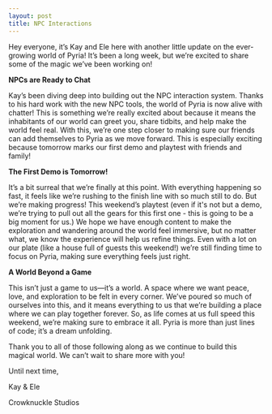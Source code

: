 ```yaml
---
layout: post
title: NPC Interactions
---
```

Hey everyone, it’s Kay and Ele here with another little update on the ever-growing world of Pyria! It’s been a long week, but we’re excited to share some of the magic we’ve been working on!

**NPCs are Ready to Chat**

Kay’s been diving deep into building out the NPC interaction system. Thanks to his hard work with the new NPC tools, the world of Pyria is now alive with chatter! This is something we’re really excited about because it means the inhabitants of our world can greet you, share tidbits, and help make the world feel real. With this, we’re one step closer to making sure our friends can add themselves to Pyria as we move forward. This is especially exciting because tomorrow marks our first demo and playtest with friends and family!

**The First Demo is Tomorrow!**

It’s a bit surreal that we’re finally at this point. With everything happening so fast, it feels like we’re rushing to the finish line with so much still to do. But we’re making progress! This weekend’s playtest (even if it's not but a demo, we’re trying to pull out all the gears for this first one - this is going to be a big moment for us.) We hope we have enough content to make the exploration and wandering around the world feel immersive, but no matter what, we know the experience will help us refine things. Even with a lot on our plate (like a house full of guests this weekend!) we’re still finding time to focus on Pyria, making sure everything feels just right.

**A World Beyond a Game**

This isn’t just a game to us—it’s a world. A space where we want peace, love, and exploration to be felt in every corner. We’ve poured so much of ourselves into this, and it means everything to us that we’re building a place where we can play together forever. So, as life comes at us full speed this weekend, we’re making sure to embrace it all. Pyria is more than just lines of code; it’s a dream unfolding.

Thank you to all of those following along as we continue to build this magical world. We can’t wait to share more with you!

Until next time,

Kay & Ele

Crowknuckle Studios

